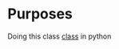 # Purposes

Doing this class [class](https://egghead.io/lessons/javascript-refactoring-imperative-code-to-a-single-composed-expression-using-box) in python
